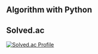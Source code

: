 ## Algorithm with Python

## Solved.ac
[![Solved.ac Profile](http://mazassumnida.wtf/api/generate_badge?boj=qhdrmfdl12)](https://solved.ac/qhdrmfdl12)